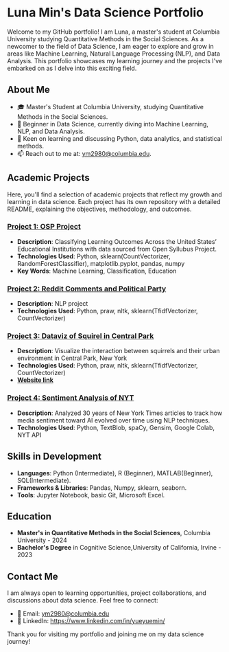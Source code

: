 # Luna Min's Data Science Portfolio

Welcome to my GitHub portfolio! I am Luna, a master's student at Columbia University studying Quantitative Methods in the Social Sciences. As a newcomer to the field of Data Science, I am eager to explore and grow in areas like Machine Learning, Natural Language Processing (NLP), and Data Analysis. This portfolio showcases my learning journey and the projects I've embarked on as I delve into this exciting field.

## About Me

- 🎓 Master's Student at Columbia University, studying Quantitative Methods in the Social Sciences.
- 🌱 Beginner in Data Science, currently diving into Machine Learning, NLP, and Data Analysis.
- 💬 Keen on learning and discussing Python, data analytics, and statistical methods.
- 📫 Reach out to me at: ym2980@columbia.edu.

## Academic Projects

Here, you'll find a selection of academic projects that reflect my growth and learning in data science. Each project has its own repository with a detailed README, explaining the objectives, methodology, and outcomes.

### [Project 1: OSP Project](https://github.com/yueyuem77/portfolio/tree/main/OSP_project)
- **Description**:  Classifying Learning Outcomes Across the United States’ Educational Institutions with data sourced from Open Syllubus Project.
- **Technologies Used**: Python, sklearn(CountVectorizer, RandomForestClassifier), matplotlib.pyplot, pandas, numpy
- **Key Words**: Machine Learning, Classification, Education


### [Project 2: Reddit Comments and Political Party](https://github.com/yueyuem77/portfolio/tree/main/Reddit)
- **Description**: NLP project
- **Technologies Used**: Python, praw, nltk, sklearn(TfidfVectorizer, CountVectorizer)

### [Project 3: Dataviz of Squirel in Central Park](https://github.com/yueyuem77/dataviz_squirelHabitat)
- **Description**: Visualize the interaction between squirrels and their urban environment in Central Park, New York
- **Technologies Used**: Python, praw, nltk, sklearn(TfidfVectorizer, CountVectorizer)
- **[Website link](https://elenazz.shinyapps.io/squirrel_pj2/)**

  
### [Project 4: Sentiment Analysis of NYT](https://github.com/yueyuem77/NYT_Sentiment_AI)
- **Description**: Analyzed 30 years of New York Times articles to track how media sentiment toward AI evolved over time using NLP techniques.  
- **Technologies Used**:  Python, TextBlob, spaCy, Gensim, Google Colab, NYT API  


## Skills in Development

- **Languages**: Python (Intermediate), R (Beginner), MATLAB(Beginner), SQL(Intermediate).
- **Frameworks & Libraries**: Pandas, Numpy, sklearn, seaborn.
- **Tools**: Jupyter Notebook, basic Git, Microsoft Excel.

## Education

- **Master's in Quantitative Methods in the Social Sciences**, Columbia University - 2024
- **Bachelor's Degree** in Cognitive Science,University of California, Irvine - 2023

## Contact Me

I am always open to learning opportunities, project collaborations, and discussions about data science. Feel free to connect:

- 📧 Email: ym2980@columbia.edu
- 🔗 LinkedIn: https://www.linkedin.com/in/yueyuemin/


Thank you for visiting my portfolio and joining me on my data science journey!

